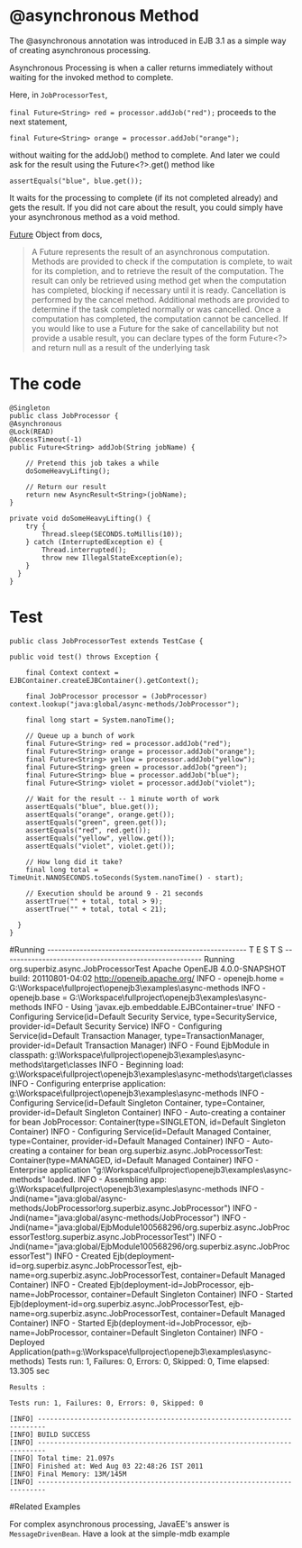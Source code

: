 # @asynchronous Method

The @asynchronous annotation was introduced in EJB 3.1 as a simple way of creating asynchronous processing.

Asynchronous Processing is when a caller returns immediately without waiting for the invoked method to complete.

Here, in `JobProcessorTest`,

`final Future<String> red = processor.addJob("red");`
proceeds to the next statement,

`final Future<String> orange = processor.addJob("orange");`

without waiting for the addJob() method to complete. And later we could ask for the result using the Future<?>.get() method like

`assertEquals("blue", blue.get());`

It waits for the processing to complete (if its not completed already) and gets the result. If you did not care about the result, you could simply have your asynchronous method as a void method.


[Future](http://download.oracle.com/javase/6/docs/api/java/util/concurrent/Future.html) Object from docs,

> A Future represents the result of an asynchronous computation. Methods are provided to check if the computation is complete, to wait for its completion, and to retrieve the result of the computation. The result can only be retrieved using method get when the computation has completed, blocking if necessary until it is ready. Cancellation is performed by the cancel method. Additional methods are provided to determine if the task completed normally or was cancelled. Once a computation has completed, the computation cannot be cancelled. If you would like to use a Future for the sake of cancellability but not provide a usable result, you can declare types of the form Future<?> and return null as a result of the underlying task



# The code
    @Singleton
    public class JobProcessor {
    @Asynchronous
    @Lock(READ)
    @AccessTimeout(-1)
    public Future<String> addJob(String jobName) {

        // Pretend this job takes a while
        doSomeHeavyLifting();

        // Return our result
        return new AsyncResult<String>(jobName);
    }

    private void doSomeHeavyLifting() {
        try {
            Thread.sleep(SECONDS.toMillis(10));
        } catch (InterruptedException e) {
            Thread.interrupted();
            throw new IllegalStateException(e);
        }
      }
    }
# Test
    public class JobProcessorTest extends TestCase {

    public void test() throws Exception {

        final Context context = EJBContainer.createEJBContainer().getContext();

        final JobProcessor processor = (JobProcessor) context.lookup("java:global/async-methods/JobProcessor");

        final long start = System.nanoTime();

        // Queue up a bunch of work
        final Future<String> red = processor.addJob("red");
        final Future<String> orange = processor.addJob("orange");
        final Future<String> yellow = processor.addJob("yellow");
        final Future<String> green = processor.addJob("green");
        final Future<String> blue = processor.addJob("blue");
        final Future<String> violet = processor.addJob("violet");

        // Wait for the result -- 1 minute worth of work
        assertEquals("blue", blue.get());
        assertEquals("orange", orange.get());
        assertEquals("green", green.get());
        assertEquals("red", red.get());
        assertEquals("yellow", yellow.get());
        assertEquals("violet", violet.get());

        // How long did it take?
        final long total = TimeUnit.NANOSECONDS.toSeconds(System.nanoTime() - start);

        // Execution should be around 9 - 21 seconds
        assertTrue("" + total, total > 9);
        assertTrue("" + total, total < 21);

      }
    }
#Running
    -------------------------------------------------------
     T E S T S
    -------------------------------------------------------
    Running org.superbiz.async.JobProcessorTest
    Apache OpenEJB 4.0.0-SNAPSHOT    build: 20110801-04:02
    http://openejb.apache.org/
    INFO - openejb.home = G:\Workspace\fullproject\openejb3\examples\async-methods
    INFO - openejb.base = G:\Workspace\fullproject\openejb3\examples\async-methods
    INFO - Using 'javax.ejb.embeddable.EJBContainer=true'
    INFO - Configuring Service(id=Default Security Service, type=SecurityService, provider-id=Default Security Service)
    INFO - Configuring Service(id=Default Transaction Manager, type=TransactionManager, provider-id=Default Transaction Manager)
    INFO - Found EjbModule in classpath: g:\Workspace\fullproject\openejb3\examples\async-methods\target\classes
    INFO - Beginning load: g:\Workspace\fullproject\openejb3\examples\async-methods\target\classes
    INFO - Configuring enterprise application: g:\Workspace\fullproject\openejb3\examples\async-methods
    INFO - Configuring Service(id=Default Singleton Container, type=Container, provider-id=Default Singleton Container)
    INFO - Auto-creating a container for bean JobProcessor: Container(type=SINGLETON, id=Default Singleton Container)
    INFO - Configuring Service(id=Default Managed Container, type=Container, provider-id=Default Managed Container)
    INFO - Auto-creating a container for bean org.superbiz.async.JobProcessorTest: Container(type=MANAGED, id=Default Managed Container)
    INFO - Enterprise application "g:\Workspace\fullproject\openejb3\examples\async-methods" loaded.
    INFO - Assembling app: g:\Workspace\fullproject\openejb3\examples\async-methods
    INFO - Jndi(name="java:global/async-methods/JobProcessor!org.superbiz.async.JobProcessor")
    INFO - Jndi(name="java:global/async-methods/JobProcessor")
    INFO - Jndi(name="java:global/EjbModule100568296/org.superbiz.async.JobProcessorTest!org.superbiz.async.JobProcessorTest")
    INFO - Jndi(name="java:global/EjbModule100568296/org.superbiz.async.JobProcessorTest")
    INFO - Created Ejb(deployment-id=org.superbiz.async.JobProcessorTest, ejb-name=org.superbiz.async.JobProcessorTest, container=Default Managed Container)
    INFO - Created Ejb(deployment-id=JobProcessor, ejb-name=JobProcessor, container=Default Singleton Container)
    INFO - Started Ejb(deployment-id=org.superbiz.async.JobProcessorTest, ejb-name=org.superbiz.async.JobProcessorTest, container=Default Managed Container)
    INFO - Started Ejb(deployment-id=JobProcessor, ejb-name=JobProcessor, container=Default Singleton Container)
    INFO - Deployed Application(path=g:\Workspace\fullproject\openejb3\examples\async-methods)
    Tests run: 1, Failures: 0, Errors: 0, Skipped: 0, Time elapsed: 13.305 sec

    Results :

    Tests run: 1, Failures: 0, Errors: 0, Skipped: 0

    [INFO] ------------------------------------------------------------------------
    [INFO] BUILD SUCCESS
    [INFO] ------------------------------------------------------------------------
    [INFO] Total time: 21.097s
    [INFO] Finished at: Wed Aug 03 22:48:26 IST 2011
    [INFO] Final Memory: 13M/145M
    [INFO] ------------------------------------------------------------------------

#Related Examples

For complex asynchronous processing, JavaEE's answer is `MessageDrivenBean`. Have a look at the simple-mdb example
